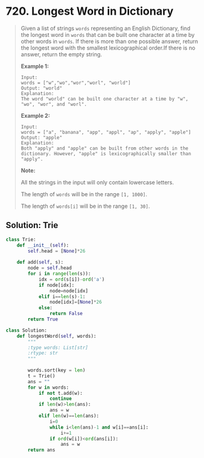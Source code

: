 # 720. Longest Word in Dictionary

> Given a list of strings `words` representing an English Dictionary, find the longest word in `words` that can be built one character at a time by other words in `words`. If there is more than one possible answer, return the longest word with the smallest lexicographical order.If there is no answer, return the empty string.
>
> **Example 1:**  
>
>
> ```text
> Input: 
> words = ["w","wo","wor","worl", "world"]
> Output: "world"
> Explanation: 
> The word "world" can be built one character at a time by "w", "wo", "wor", and "worl".
> ```
>
> **Example 2:**  
>
>
> ```text
> Input: 
> words = ["a", "banana", "app", "appl", "ap", "apply", "apple"]
> Output: "apple"
> Explanation: 
> Both "apply" and "apple" can be built from other words in the dictionary. However, "apple" is lexicographically smaller than "apply".
> ```
>
> **Note:**
>
> All the strings in the input will only contain lowercase letters.
>
> The length of `words` will be in the range `[1, 1000]`.
>
> The length of `words[i]` will be in the range `[1, 30]`.

## Solution: Trie

```python
class Trie:
    def __init__(self):
        self.head = [None]*26
        
    def add(self, s):
        node = self.head
        for i in range(len(s)):
            idx = ord(s[i])-ord('a')
            if node[idx]:
                node=node[idx]
            elif i==len(s)-1:
                node[idx]=[None]*26
            else:
                return False
        return True

class Solution:
    def longestWord(self, words):
        """
        :type words: List[str]
        :rtype: str
        """
        
        words.sort(key = len)
        t = Trie()
        ans = ""
        for w in words:
            if not t.add(w):
                continue
            if len(w)>len(ans):
                ans = w
            elif len(w)==len(ans):
                i=0
                while i<len(ans)-1 and w[i]==ans[i]:
                    i+=1
                if ord(w[i])<ord(ans[i]):
                    ans = w
        return ans
```

